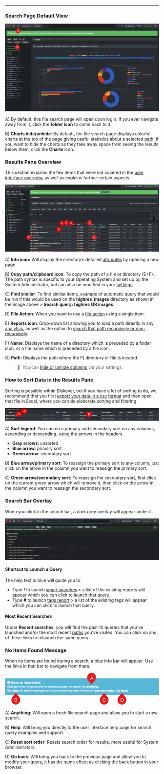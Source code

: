 <p id="results_pane"></p>

___
### Search Page Default View

![Image: Accessing the Search Page](images/image_file_search_page_with_charts.png)

A) By default, this file search page will open upon login. If you ever navigate away from it, click the **folder icon** to come back to it.

B) **Charts hide/unhide**: By default, the file search page displays colorful charts at the top of the page giving useful statistics about a selected [path](#path). If you want to hide the charts as they take away space from seeing the results below them, click the **Charts** icon.

### Results Pane Overview

This section explains the few items that were not covered in the [user interface overview](#ui_overview), as well as explains further certain aspects.

![Image: Main Features of the File Search Page](images/image_file_results_pane_overview_20230214.png)

A) **Info icon:** Will display the directory’s detailed [attributes](#attributes) by opening a new page.

B) **Copy path/clipboard icon**: To copy the path of a file or directory (E+F). The path syntax is specific to your Operating System and set up by the System Administrator, but can also be modified in your [settings](#path_translation).

C) **Find similar**: To find similar items, example of automatic query that would be run if this would be used on the **highres_images** directory as shown in the image above > **Search query: highres OR images**

D) **File Action**: When you want to use a [file action](#file_action) using a single item.

E) **Reports icon**:  Drop-down list  allowing you to load a path directly in any [analytics](#analytics), as well as the option to [search that path recursively or non-recursively](#recursive_search).

F) **Name**: Displays the name of a directory which is preceded by a folder icon, or a file name which is preceded by a file icon.

G) **Path**: Displays the path where the F) directory or file is located.

>🔆 &nbsp;You can [hide or unhide columns](#hide_columns) via your settings.

<p id="sort"></p>

### How to Sort Data in the Results Pane

Sorting is possible within Diskover, but if you have a lot of sorting to do, we recommend that you first [export your data in a csv format](#export) and then open that file in Excel, where you can do elaborate sorting and filtering.

![Image: Main Features of the File Search Page](images/image_file_search_page_sort_data.png)

A) **Sort legend**: You can do a primary and secondary sort on any columns, ascending or descending, using the arrows in the headers.
  - **Gray arrows**: unsorted
  - **Blue arrow**: primary sort
  - **Green arrow**: secondary sort

B) **Blue arrow/primary sort**: To reassign the primary sort to any column, just click on the arrow in the column you want to reassign the primary sort.

C) **Green arrow/secondary sort**: To reassign the secondary sort, first click on the current green arrow which will remove it, then click on the arrow in the column you want to reassign the secondary sort.

<p id="search_bar_overlay"></p>

### Search Bar Overlay

When you click in the search bar, a dark grey overlay will appear under it.

![Image: Grey Overlay when Clicking in Search Bar](images/image_file_search_grey_overlay_when_clicking_searchbar.png)

#### Shortcut to Launch a Query
The help text in blue will guide you to:

  - Type **!** to launch [smart searches](#smart_searches) > a list of the existing reports will appear which you can click to launch that query.
  - Type **#** to launch [tags report](#tags_report) > a list of the existing tags will appear which you can click to launch that query.

#### Most Recent Searches

Under **Recent searches**, you will find the past 10 queries that you've launched and/or the most recent [paths](#path) you’ve visited. You can click on any of these links to relaunch the same query.

### No Items Found Message

When no items are found during a search, a blue info bar will appear. Use the links in that bar to navigate from there.

![Image: No Items Found](images/image_file_search_no_item_found.png)

A) **Anything**: Will open a fresh file search page and allow you to start a new search.

B) **Help**: Will bring you directly to the user interface help page for search query examples and support.

C) **Reset sort order**: Resets search order for results, more useful for System Administrators.

D) **Go back**: Will bring you back to the previous page and allow you to modify your query, it has the same effect as clicking the back button in your browser.
